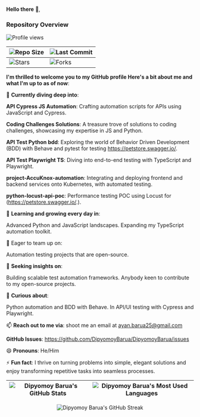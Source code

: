 **Hello there** 👋,

### Repository Overview

![Profile views](https://komarev.com/ghpvc/?username=DipyomoyBarua&label=Profile%20views&color=blue&style=flat-square)

| ![Repo Size](https://camo.githubusercontent.com/50280774d705a2a19f4ee09ab897e366265605ef02e35d70f5dd8afa905dfcff/68747470733a2f2f696d672e736869656c64732e696f2f6769746875622f7265706f2d73697a652f4361726f6c34322f4361726f6c34323f636f6c6f723d313831373137266c6f676f3d676974687562267374796c653d666f722d7468652d6261646765266c6f676f436f6c6f723d313831373137) | ![Last Commit](https://camo.githubusercontent.com/30f0dc8c43a9ca3ce9fcdbae1b1a296f922aa01207ca57a63d3fd345659f9e5d/68747470733a2f2f696d672e736869656c64732e696f2f6769746875622f6c6173742d636f6d6d69742f6361726f6c34322f6361726f6c34323f636f6c6f723d463035303332266c6f676f3d676974266c6f676f436f6c6f723d666f722d7468652d6261646765) |
| --- | --- |
| ![Stars](https://camo.githubusercontent.com/f31e46683badc775abd1d17f08fbf382facec5e3549101c44125b5ea15aec7b2/68747470733a2f2f696d672e736869656c64732e696f2f6769746875622f73746172732f4361726f6c34322f4361726f6c34323f636f6c6f723d313831373137266c6f676f3d676974687562267374796c653d666f722d7468652d6261646765266c6f676f436f6c6f723d313831373137) | ![Forks](https://camo.githubusercontent.com/a3d26d15cd1ae81148641433c73a3e1445851b158544c0cb5b1ba75ab860df0f/68747470733a2f2f696d672e736869656c64732e696f2f6769746875622f666f726b732f4361726f6c34322f4361726f6c34323f636f6c6f723d313831373137266c6f676f3d676974687562267374796c653d666f722d7468652d6261646765266c6f676f436f6c6f723d313831373137) |

**I'm thrilled to welcome you to my GitHub profile Here's a bit about me and what I'm up to as of now**:

🔭 **Currently diving deep into**:

**API Cypress JS Automation**: Crafting automation scripts for APIs using JavaScript and Cypress.

**Coding Challenges Solutions**: A treasure trove of solutions to coding challenges, showcasing my expertise in JS and Python.

**API Test Python bdd**: Exploring the world of Behavior Driven Development (BDD) with Behave and pytest for testing https://petstore.swagger.io/.

**API Test Playwright TS**: Diving into end-to-end testing with TypeScript and Playwright.

**project-AccuKnox-automation**: Integrating and deploying frontend and backend services onto Kubernetes, with automated testing.

**python-locust-api-poc**: Performance testing POC using Locust for (https://petstore.swagger.io/.).

🌱 **Learning and growing every day in**:

Advanced Python and JavaScript landscapes.
Expanding my TypeScript automation toolkit.

👯 Eager to team up on:

Automation testing projects that are open-source.

🤔 **Seeking insights on**:

Building scalable test automation frameworks.
Anybody keen to contribute to my open-source projects.

💬 **Curious about**:

Python automation and BDD with Behave.
In API/UI testing with Cypress and Playwright.


📫 **Reach out to me via**: shoot me an email at ayan.barua25@gmail.com

**GitHub Issues**: https://github.com/DipyomoyBarua/DipyomoyBarua/issues

😄 **Pronouns**: He/Him

⚡ **Fun fact**: I thrive on turning problems into simple, elegant solutions and enjoy transforming repetitive tasks into seamless processes.

| ![Dipyomoy Barua's GitHub Stats](https://github-readme-stats.vercel.app/api?username=dipyomoybarua&show_icons=true&locale=en&title_color=ffffff&icon_color=79ff97&text_color=9f9f9f&bg_color=151515) | ![Dipyomoy Barua's Most Used Languages](https://github-readme-stats.vercel.app/api/top-langs?username=dipyomoybarua&show_icons=true&locale=en&layout=compact&title_color=ffffff&text_color=ffffff&icon_color=79ff97&bg_color=151515&border_color=ffffff)|
| --- | --- |

<div align ="center">
  <img src="https://github-readme-streak-stats.herokuapp.com/?user=dipyomoybarua&theme=black-ice&hide_border=true&stroke=0000&background=060a0cd0" alt="Dipyomoy Barua's GitHub Streak" />
</div>


